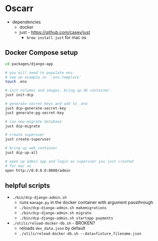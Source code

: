 # Oscarr

* dependencies
  * docker
  * just - https://github.com/casey/just
    * `brew install just` for mac os

## Docker Compose setup
```sh
cd packages/django-app

# you will need to populate env.
# see an example in `.env.template`
touch .env

# init volumes and images. bring up db container.
just init-dcp

# generate secret keys and add to .env
just dcp-generate-secret-key
just generate-pg-secret-key

# can now migrate database
just dcp-migrate

# create superuser
just create-superuser

# bring up web container
just dcp-up-all

# open up admin app and login as superuser you just created
# for mac os
open http://0.0.0.0:8000/admin
```

## helpful scripts
* `./bin/dcp-django-admin.sh`
  * runs `manage.py` in the docker container with argument passthrough
  * `./bin/dcp-django-admin.sh makemigrations`
  * `./bin/dcp-django-admin.sh migrate`
  * `./bin/dcp-django-admin.sh startapp payments`
* `./utils/reload-docker-db.sh` - BROKEN?
  * reloads `dev_data.json` by default
  * `./utils/reload-docker-db.sh --data=fixture_filename.json`
